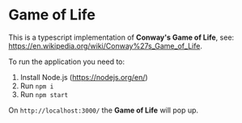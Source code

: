 # Game of Life

This is a typescript implementation of **Conway's Game of Life**, see: https://en.wikipedia.org/wiki/Conway%27s_Game_of_Life.

To run the application you need to:

1. Install Node.js (https://nodejs.org/en/)
2. Run `npm i`
3. Run `npm start`

On `http://localhost:3000/` the **Game of Life** will pop up.

